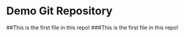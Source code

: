 # Demo Git Repository

##This is the first file in this repo!
###This is the first file in this repo!